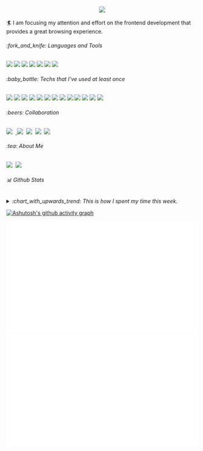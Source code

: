 <div align="center">
<h3>  </h3>
<img src="https://capsule-render.vercel.app/api?type=transparent&color=FF4C4C&height=365&section=header&text=Bonhaeng%20Lee&desc=Hi,%20I'm%20a%20passionate%20FrontEnd%20developer&fontSize=55&fontColor=FF4C4C&animation=fadeIn" />
</div>

  :surfer: I am focusing my attention and effort on the frontend development that provides a great browsing experience.
  


<!-- 
<div align="center"> -->
  <h6><i>:fork_and_knife: Languages and Tools </i></h6>

<img src="https://img.shields.io/badge/-JavaScript-000000??style=for-the-badge&logo=javascript"/>&nbsp;<img src="https://img.shields.io/badge/-HTML-000000??style=for-the-badge&logo=html5"/>&nbsp;<img src="https://img.shields.io/badge/-CSS-000000??style=for-the-badge&logo=css3"/>&nbsp;<img src="https://img.shields.io/badge/-TypeScript-000000??style=for-the-badge&logo=typescript"/>&nbsp;<img src="https://img.shields.io/badge/-React.js-000000??style=for-the-badge&logo=React"/>&nbsp;<img src="https://img.shields.io/badge/-Next.js-000000??style=for-the-badge&logo=Next.js"/>&nbsp;<img src="https://img.shields.io/badge/-SCSS-000000??style=for-the-badge&logo=sass"/>


<h6><i>:baby_bottle: Techs that I've used at least once </i></h6>

<img src="https://img.shields.io/badge/-Node.js-000000??style=for-the-badge&logo=node.js"/>&nbsp;<img src="https://img.shields.io/badge/-Express-000000??style=for-the-badge&logo=express"/>&nbsp;<img src="https://img.shields.io/badge/-Strapi-000000??style=for-the-badge&logo=strapi"/>&nbsp;<img src="https://img.shields.io/badge/-Firebase-000000??style=for-the-badge&logo=Firebase"/>&nbsp;<img src="https://img.shields.io/badge/--000000??style=for-the-badge&logo=java"/>&nbsp;<img src="https://img.shields.io/badge/--000000??style=for-the-badge&logo=Python"/>&nbsp;<img src="https://img.shields.io/badge/--000000??style=for-the-badge&logo=Go"/>&nbsp;<img src="https://img.shields.io/badge/--000000??style=for-the-badge&logo=C"/>&nbsp;<img src="https://img.shields.io/badge/--000000??style=for-the-badge&logo=ElasticSearch"/>
<img src="https://img.shields.io/badge/--000000??style=for-the-badge&logo=MySql"/>&nbsp;<img src="https://img.shields.io/badge/--000000??style=for-the-badge&logo=Figma"/>&nbsp;<img src="https://img.shields.io/badge/--000000??style=for-the-badge&logo=Bootstrap"/>&nbsp;<img src="https://img.shields.io/badge/--000000??style=for-the-badge&logo=visualstudiocode&logoColor=007ACC"/>


<h6><i>:beers: Collaboration </i></h6>

<a target="_blank" rel="noopener noreferrer" href="https://notion.com?utm_source=google&utm_medium=cpc&utm_campaign=sa_pc_mo&utm_content=210225_0_0&gclid=CjwKCAjwq9mLBhB2EiwAuYdMtQvDJ6jB0Ae7Ln0uDaC8X5JInbB9_PGXivsmUo2uBphoptuFULfJoRoC72AQAvD_BwE"><img src="https://img.shields.io/badge/-Notion-353336??style=for-the-badge&logo=Notion"/></a>
&nbsp;<a target="_blank" rel="noopener noreferrer" href="https://camo.githubusercontent.com/cfc17d9cf2b3e58449834180940799c3d48a12715496b8d593d71510e8440be5/68747470733a2f2f696d672e736869656c64732e696f2f62616467652f536c61636b2d3441313534423f7374796c653d666c61742d737175617265266c6f676f3d536c61636b266c6f676f436f6c6f723d626c61636b">
<img src="https://camo.githubusercontent.com/cfc17d9cf2b3e58449834180940799c3d48a12715496b8d593d71510e8440be5/68747470733a2f2f696d672e736869656c64732e696f2f62616467652f536c61636b2d3441313534423f7374796c653d666c61742d737175617265266c6f676f3d536c61636b266c6f676f436f6c6f723d626c61636b" /></a>
&nbsp;<a target="_blank" rel="noopener noreferrer" href="https://github.com?utm_source=google&utm_medium=cpc&utm_campaign=sa_pc_mo&utm_content=210225_0_0&gclid=CjwKCAjwq9mLBhB2EiwAuYdMtQvDJ6jB0Ae7Ln0uDaC8X5JInbB9_PGXivsmUo2uBphoptuFULfJoRoC72AQAvD_BwE"><img src="https://img.shields.io/badge/-GitHub-000??style=for-the-badge&logo=github"/></a>
&nbsp;<a target="_blank" rel="noopener noreferrer" href="https://github.com?utm_source=google&utm_medium=cpc&utm_campaign=sa_pc_mo&utm_content=210225_0_0&gclid=CjwKCAjwq9mLBhB2EiwAuYdMtQvDJ6jB0Ae7Ln0uDaC8X5JInbB9_PGXivsmUo2uBphoptuFULfJoRoC72AQAvD_BwE"><img src="https://img.shields.io/badge/-Bitbucket-2661ed??style=for-the-badge&logo=bitbucket"/></a>
&nbsp;<a target="_blank" rel="noopener noreferrer" href="https://flow.team/index.act?utm_source=google&utm_medium=cpc&utm_campaign=sa_pc_mo&utm_content=210225_0_0&gclid=CjwKCAjwq9mLBhB2EiwAuYdMtQvDJ6jB0Ae7Ln0uDaC8X5JInbB9_PGXivsmUo2uBphoptuFULfJoRoC72AQAvD_BwE"><img src="https://img.shields.io/badge/-Flow-6555b6??style=for-the-badge&logo=flower"/></a>

<h6><i>:tea: About Me </i></h6>
<a href="mailto:coalee22@gmail.com"><img src="https://img.shields.io/badge/gmail-bc3c32?style=flat&logo=Gmail&logoColor=white&link=mailto:coalee22@gmail.com"/></a>&nbsp <a href="https://uncertainty.oopy.io/"><img src="https://img.shields.io/badge/Blog-efeeeb?style=flat&logo=medium&logoColor=000&link=https://uncertainty.oopy.io/"/></a>



<h6><i>📊 Github Stats </i></h6>
<details> 
  <summary><i>:chart_with_upwards_trend: This is how I spent my time this week.</i></summary>

<!--START_SECTION:waka-->
![Code Time](http://img.shields.io/badge/Code%20Time-5%20hrs%2023%20mins-blue) 

```text
⌚︎ Timezone: Asia/Seoul

💬 Programming language: 
TypeScript               3 hrs 31 mins       ██████████████████░░░░░░░   73.86% 
JavaScript               1 hr 13 mins        ██████░░░░░░░░░░░░░░░░░░░   25.77% 
Other                    0 secs              ░░░░░░░░░░░░░░░░░░░░░░░░░   0.2% 
Markdown                 0 secs              ░░░░░░░░░░░░░░░░░░░░░░░░░   0.14% 
Bash                     0 secs              ░░░░░░░░░░░░░░░░░░░░░░░░░   0.02%

🔥 Editor: 
VS Code                  4 hrs 45 mins       █████████████████████████   100.0%

💻 Operating System: 
Mac                      4 hrs 45 mins       █████████████████████████   100.0%

```


 Last Updated on 19/03/2022 15:49:11 UTC
<!--END_SECTION:waka-->
</details>

[![Ashutosh's github activity graph](https://activity-graph.herokuapp.com/graph?username=bonhaengLee&bg_color=0a0a0a&color=FF4C4C&line=FF4C4C&point=transparent&area_color=913d71&area=913d71&hide_border=true)](https://github.com/ashutosh00710/github-readme-activity-graph)


<a href='https://github.com/rahul-jha98/github-stats-transparent'>
  
![Stats Overview](https://raw.githubusercontent.com/BonhaengLee/github-stats-transparent/output/generated/overview.svg)
![Most Used Languages](https://raw.githubusercontent.com/BonhaengLee/github-stats-transparent/output/generated/languages.svg)

</a>
</div>
  
<!--
**BonhaengLee/BonhaengLee** is a ✨ _special_ ✨ repository because its `README.md` (this file) appears on your GitHub profile.

Here are some ideas to get you started:

- 🔭 I’m currently working on ...
- 🌱 I’m currently learning ...
- 👯 I’m looking to collaborate on ...
- 🤔 I’m looking for help with ...
- 💬 Ask me about ...
- 📫 How to reach me: ...
- 😄 Pronouns: ...
- ⚡ Fun fact: ...
-->
